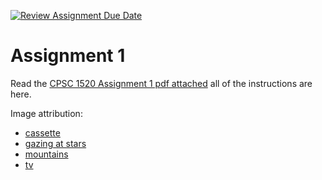[![Review Assignment Due Date](https://classroom.github.com/assets/deadline-readme-button-22041afd0340ce965d47ae6ef1cefeee28c7c493a6346c4f15d667ab976d596c.svg)](https://classroom.github.com/a/g1ihXm-F)
# Assignment 1

Read the [CPSC 1520 Assignment 1 pdf attached](CPSC%201520%20Assignment%201.pdf) all of the instructions are here.

Image attribution:
- [cassette](https://unsplash.com/photos/FZWivbri0Xk)
- [gazing at stars](https://unsplash.com/photos/oMpAz-DN-9I)
- [mountains](https://unsplash.com/photos/wKlHsooRVbg)
- [tv](https://unsplash.com/photos/UBhpOIHnazM)


